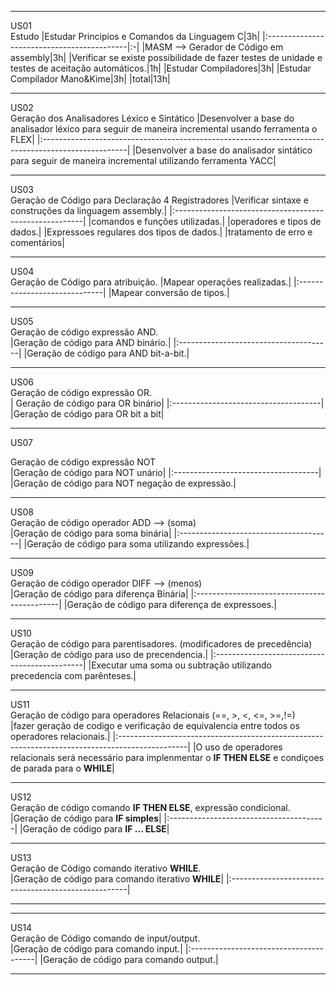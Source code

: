 
---

US01<br /> Estudo
|Estudar Principios e Comandos da Linguagem C|3h|
|:-------------------------------------------|:-|
|MASM --> Gerador de Código em assembly|3h|
|Verificar se existe possibilidade de fazer testes de unidade e testes de aceitação automáticos.|1h|
|Estudar Compiladores|3h|
|Estudar Compilador Mano&Kime|3h|
|total|13h|


---

US02<br />
Geração dos Analisadores Léxico e Sintático
|Desenvolver a base do analisador léxico para seguir de maneira incremental usando ferramenta o FLEX|
|:---------------------------------------------------------------------------------------------------|
|Desenvolver a base do analisador sintático para seguir de maneira incremental utilizando ferramenta YACC|


---

US03<br />
Geração de Código para Declaração 4 Registradores
|Verificar sintaxe e construções da linguagem assembly.|
|:-------------------------------------------------------|
|comandos e funções utilizadas.|
|operadores e tipos de dados.|
|Expressoes regulares dos tipos de dados.|
|tratamento de erro e comentários|


---

US04<br />
Geração de Código para atribuição.
|Mapear operações realizadas.|
|:-----------------------------|
|Mapear conversão de tipos.|


---

US05<br />
Geração de código expressão AND.<br />
|Geração de código para AND binário.|
|:--------------------------------------|
|Geração de código para AND bit-a-bit.|


---

US06<br />
Geração de código expressão OR.<br />
| Geração de código para OR binário|
|:-------------------------------------|
|Geração de código para OR bit a bit|


---

US07<br />

Geração de código expressão NOT<br />
|Geração de código para NOT unário|
|:------------------------------------|
|Geração de código para NOT negação de expressão.|


---

US08<br />
Geração de código operador ADD --> (soma)<br />
|Geração de código para soma binária|
|:--------------------------------------|
|Geração de código para soma utilizando expressões.|


---

US09<br />
Geração de código operador DIFF --> (menos)<br />
|Geração de código para diferença Binária|
|:--------------------------------------------|
|Geração de código para diferença de expressoes.|


---

US10<br />
Geração de código para parentisadores. (modificadores de precedência)<br />
|Geração de código para uso de precendencia.|
|:---------------------------------------------|
|Executar uma soma ou subtração utilizando precedencia com parênteses.|


---

US11<br />
Geração de código para operadores Relacionais (==, >, <, <=, >=,!=)<br />
|fazer geração de codigo e verificação de equivalencia entre todos os operadores relacionais.|
|:-----------------------------------------------------------------------------------------------|
|O uso de operadores relacionais será necessário para implenmentar o **IF THEN ELSE** e condiçoes de parada para o **WHILE**|


---

US12<br />
Geração de código comando **IF THEN ELSE**, expressão condicional.<br />
|Geração de código para **IF simples**|
|:---------------------------------------|
|Geração de código para **IF ... ELSE**|


---

US13<br />
Geração de Código comando iterativo **WHILE**.<br />
|Geração de código para comando iterativo **WHILE**|
|:----------------------------------------------------|


---


---

US14<br />
Geração de Código comando de input/output.<br />
|Geração de código para comando input.|
|:---------------------------------------|
|Geração de código para comando output.|

---
